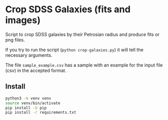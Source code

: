 # Crop SDSS Galaxies (fits and images)

Script to crop SDSS galaxies by their Petrosian radius and produce fits
or png files.

If you try to run the script (`python crop-galaxies.py`) it will tell 
the necessary arguments.

The file `sample_example.csv` has a sample with an example for the 
input file (csv) in the accepted format.

## Install

```bash
python3 -m venv venv
source venv/bin/activate
pip install -U pip
pip install -r requirements.txt
```
